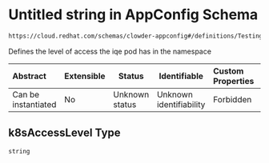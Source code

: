 # Untitled string in AppConfig Schema

```txt
https://cloud.redhat.com/schemas/clowder-appconfig#/definitions/TestingConfig/properties/k8sAccessLevel
```

Defines the level of access the iqe pod has in the namespace


| Abstract            | Extensible | Status         | Identifiable            | Custom Properties | Additional Properties | Access Restrictions | Defined In                                                    |
| :------------------ | ---------- | -------------- | ----------------------- | :---------------- | --------------------- | ------------------- | ------------------------------------------------------------- |
| Can be instantiated | No         | Unknown status | Unknown identifiability | Forbidden         | Allowed               | none                | [schema.json\*](../../out/schema.json "open original schema") |

## k8sAccessLevel Type

`string`
